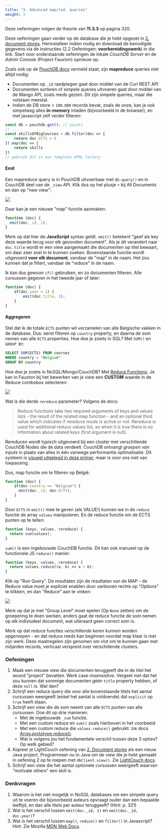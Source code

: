```yaml
---
title: "3. Advanced map/red. queries"
weight: 3
---
```


Deze oefeningen volgen de theorie van **11.3.3** op pagina 320.

Deze oefeningen gaan verder op de database die je hebt opgezet in [2. document stores](/db-course/nosql/documentstores). Herinstalleer indien nodig en download de benodigde gegevens via de instructies (2.2 Oefeningen: **voorbereidingswerk**) in die link. Start voor onderstaande oefeningen de lokale _CouchDB Server_ en de _Admin Console_ (Project Fauxton) opnieuw op. 

Zoals ook op de [PouchDB docs](https://pouchdb.com/guides/queries.html) vermeld staat; zijn **mapreduce** queries niet altijd nodig:

- Documenten op `_id` raadplegen gaat door middel van de Curl REST API
- Documenten sorteren of simpele queries uitvoeren gaat door middel van de Mango API, zoals reeds gezien. Dit zijn simpele queries, maar die volstaan meestal.
- Indien de DB store < `100.000` records bevat, zoals de onze, kan je ook simpelweg alles **in-memory** inladen (bijvoorbeeld in de browser), en met javascript zelf verder filteren:

```javascript
const db = pouchdb.get(); // zoiets
// ...
const skillsOfBigCourses = db.filter(doc => {
    return doc.ECTS > 6
}).map(doc => {
    return skills
})
// gebruik dit in een template HTML factory
```

#### Emit

Een mapreduce query is in PouchDB uitvoerbaar met `db.query()` en in CouchDB deel van de `_view` API. Klik dus op het plusje `+` bij All Documents en dan op "new view":

![](/img/couchview.jpg)

Daar kan je een nieuwe "map" functie aanmaken:

```javascript
function (doc) {
  emit(doc._id, 1);
}
```

Merk op dat hier de **JavaScript** syntax geldt. `emit()` betekent "geef als key deze waarde terug voor elk gevonden document". Als je dit verandert naar `doc.title` wordt er een view aangemaakt die documenten op titel bewaart, om daar zeer snel in te kunnen zoeken. Bovenstaande functie wordt uitgevoerd **voor elk document**, vandaar de "map" in de naam. Het zou kunnen dat je filtert, vandaar de "reduce" in de naam. 

Ik kan dus gewoon `if()` gebruiken, en zo documenten filteren. Alle cursussen gegeven in het tweede jaar of later:

```javascript
function (doc) {
    if(doc.year > 1) {
        emit(doc.title, 1);
    }
}
```

#### Aggregeren

Stel dat ik de totale `ECTS` punten wil verzamelen van alle Belgische vakken in de database. Dus: eerst filteren op `country` property, en daarna de som nemen van alle `ECTS` properties. Hoe doe je zoiets in SQL? Met `SUM()` en `GROUP BY`:

```sql
SELECT SUM(ECTS) FROM courses
WHERE country = "Belgium"
GROUP BY country
```

Hoe doe je zoiets in NoSQL/Mongo/CouchDB? Met [Reduce Functions](http://127.0.0.1:5984/_utils/docs/ddocs/ddocs.html#reduce-and-rereduce-functions). Je kan in Fauxton bij het bewerken van je view een **CUSTOM** waarde in de Reduce combobox selecteren:

![](/img/couchreduce.jpg)

Wat is die derde `rereduce` parameter? Volgens de docs:

> Reduce functions take two required arguments of keys and values lists - the result of the related map function - and an optional third value which indicates if rereduce mode is active or not. Rereduce is used for additional reduce values list, so when it is true there is no information about related keys (first argument is null).

Rereducen wordt typisch uitgevoerd bij een cluster met verschillende CouchDB Nodes die de data verdeelt. CouchDB ontvangt _groepen van inputs_ in plaats van alles in één vanwege performantie optimalisatie. Dit systeem is [visueel uitgelegd in deze primer](https://blog.pablobm.com/2019/07/18/map-reduce-with-couchdb-a-visual-primer.html), maar is voor ons niet van toepassing.

Dus, map functie om te filteren op België:

```javascript
function (doc) {
    if(doc.country == "Belgium") {
      emit(doc._id, doc.ECTS);
    }
}
```

Door `ECTS` in `emit()` mee te geven (als VALUE!) kunnen we in de `reduce` functie de array `values` manipuleren. En de reduce functie om de ECTS punten op te tellen:

```javascript
function (keys, values, rereduce) { 
  return sum(values);
}
```

`sum()` is een ingebouwde CouchDB functie. Dit kan ook manueel op de functionele JS `reduce()` manier:

```javascript
function (keys, values, rereduce) { 
  return values.reduce((a, b) => a + b);
}
````

Klik op "Run Query". De resultaten zijn de resultaten van de MAP - de Reduce value moet je expliciet enablen door vanboven rechts op "Options" te klikken, en dan "Reduce" aan te vinken:

![](/img/queryreduce.jpg)

Merk op dat je met "Group Level" moet spelen (Op `None` zetten) om de groepering te doen werken, anders gaat de reduce functie de som nemen op elk indiviudeel document, wat uiteraard geen correct som is. 

Merk op dat reduce functies _verschillende keren kunnen worden opgeroepen_ - en dat reduce reeds kan beginnen voordat map klaar is met zijn werk. Deze maatregelen zijn genomen om vlot om te kunnen gaan met miljarden records, verticaal verspreid over verschillende clusters. 

### Oefeningen

1. Maak een nieuwe view die documenten teruggeeft die in de titel het woord "project" bevatten. Werk case-_insensistive_. Vergeet niet dat het zou kunnen dat sommige documenten géén `title` property hebben, of deze `null` is. Wat dan? 
2. Schrijf een reduce query die voor alle bovenstaande titels het aantal cursussen weergeeft (enkel het aantal is voldoende) dat `explicit` op `true` heeft staan. 
3. Schrijf een view die de som neemt van alle `ECTS` punten van alle cursussen. Doe dit op drie manieren:
    - Met de ingebouwde `_sum` functie.
    - Met een custom reduce en `sum()` zoals hierboven in het voorbeeld
    - Met een custom reduce die `values.reduce()` gebruikt: zie docs [Array.prototype.reduce()](https://developer.mozilla.org/en-US/docs/Web/JavaScript/Reference/Global_Objects/Array/Reduce).
    - Wat is volgens jou het fundamentele verschil tussen deze 3 opties? Op welk gebied? 
4. Kopieer je LightCouch oefening van [2. Document stores](/db-course/nosql/documentstores) als een nieuw Java project. Programmeer nu in Java om de view die je hebt gemaakt in oefening 2 op te roepen met `dbClient.view()`. Zie [LightCouch docs](http://www.lightcouch.org/getstarted.html).
5. Schrijf een view die het aantal optionele cursussen weergeeft waarvan "motivate others" een skill is. 

### Denkvragen

1. Waarom is het niet mogelijk in NoSQL databases om een simpele query uit te voeren die bijvoorbeeld auteurs opvraagt ouder dan een bepaalde leeftijd, en dan alle titels per auteur teruggeeft? (Hint: p. 321)
2. Wat is het verschil tussen `emit(doc._id, 1)` en `emit(doc._id, doc.year)`?
3. Wat is het verschil tussen `map()`, `reduce()` en `filter()` in Javascript? Hint: Zie Mozilla [MDN Web Docs](https://developer.mozilla.org/en-US/docs/Web/JavaScript/Reference/Global_Objects/Array/filter). 
